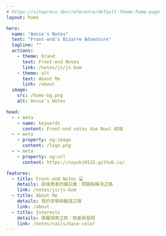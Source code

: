 ```yaml
---
# https://vitepress.dev/reference/default-theme-home-page
layout: home

hero:
  name: "Annie's Notes"
  text: "Front-end's Bizarre Adventure"
  tagline: ""
  actions:
    - theme: brand
      text: Front-end Notes
      link: /notes/js/js-bom
    - theme: alt
      text: About Me
      link: /about
  image:
    src: /home-bg.png
    alt: Annie's Notes

head:
  - - meta
    - name: keywords
      content: Front-end notes Vue Nuxt 前端
  - - meta
    - property: og:image
      content: /logo.png
  - - meta
    - property: og:url
      content: https://nayuki0115.github.io/

features:
  - title: Front-end Notes 💻
    details: 前端勇者的備忘錄：問題與解決之路
    link: /notes/js/js-bom
  - title: About Me
    details: 我的求學與職涯之路
    link: /about
  - title: Interests
    details: 興趣探索之旅：熱愛與發現
    link: /notes/nails/base-color
---
```



